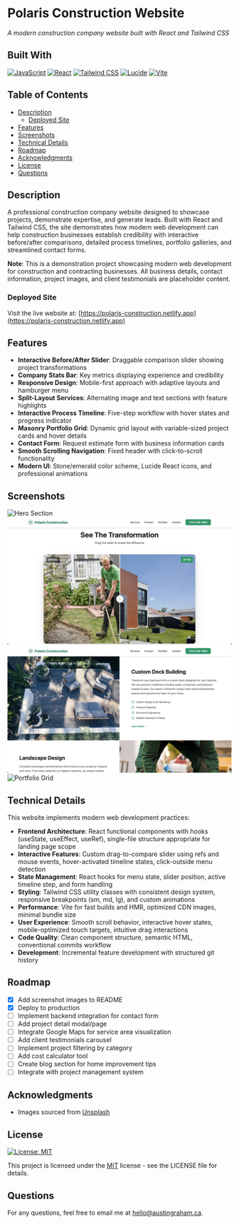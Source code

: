 # Polaris Construction Website
*A modern construction company website built with React and Tailwind CSS*

## Built With
[![JavaScript](https://img.shields.io/badge/JavaScript-F7DF1E.svg?style=for-the-badge&logo=JavaScript&logoColor=black)](https://developer.mozilla.org/en-US/docs/Web/JavaScript)
[![React](https://img.shields.io/badge/React-61DAFB.svg?style=for-the-badge&logo=React&logoColor=black)](https://react.dev/)
[![Tailwind CSS](https://img.shields.io/badge/Tailwind%20CSS-06B6D4.svg?style=for-the-badge&logo=TailwindCSS&logoColor=white)](https://tailwindcss.com/)
[![Lucide](https://img.shields.io/badge/Lucide-F56565.svg?style=for-the-badge&logo=Lucide&logoColor=white)](https://lucide.dev/)
[![Vite](https://img.shields.io/badge/Vite-646CFF.svg?style=for-the-badge&logo=Vite&logoColor=white)](https://vite.dev/)

## Table of Contents
- [Description](#description)
  - [Deployed Site](#deployed-site)
- [Features](#features)
- [Screenshots](#screenshots)
- [Technical Details](#technical-details)
- [Roadmap](#roadmap)
- [Acknowledgments](#acknowledgments)
- [License](#license)
- [Questions](#questions)

## Description
A professional construction company website designed to showcase projects, demonstrate expertise, and generate leads. Built with React and Tailwind CSS, the site demonstrates how modern web development can help construction businesses establish credibility with interactive before/after comparisons, detailed process timelines, portfolio galleries, and streamlined contact forms.

**Note**: This is a demonstration project showcasing modern web development for construction and contracting businesses. All business details, contact information, project images, and client testimonials are placeholder content.

### Deployed Site
Visit the live website at: [https://polaris-construction.netlify.app](https://polaris-construction.netlify.app)

## Features
- **Interactive Before/After Slider**: Draggable comparison slider showing project transformations
- **Company Stats Bar**: Key metrics displaying experience and credibility
- **Responsive Design**: Mobile-first approach with adaptive layouts and hamburger menu
- **Split-Layout Services**: Alternating image and text sections with feature highlights
- **Interactive Process Timeline**: Five-step workflow with hover states and progress indicator
- **Masonry Portfolio Grid**: Dynamic grid layout with variable-sized project cards and hover details
- **Contact Form**: Request estimate form with business information cards
- **Smooth Scrolling Navigation**: Fixed header with click-to-scroll functionality
- **Modern UI**: Stone/emerald color scheme, Lucide React icons, and professional animations

## Screenshots
![Hero Section](./public/screenshots/hero.png)
![Before/After Slider](./public/screenshots/slider.png)
![Process Timeline](./public/screenshots/services.png)
![Portfolio Grid](./public/screenshots/portfolio.png)

## Technical Details
This website implements modern web development practices:

- **Frontend Architecture**: React functional components with hooks (useState, useEffect, useRef), single-file structure appropriate for landing page scope
- **Interactive Features**: Custom drag-to-compare slider using refs and mouse events, hover-activated timeline states, click-outside menu detection
- **State Management**: React hooks for menu state, slider position, active timeline step, and form handling
- **Styling**: Tailwind CSS utility classes with consistent design system, responsive breakpoints (sm, md, lg), and custom animations
- **Performance**: Vite for fast builds and HMR, optimized CDN images, minimal bundle size
- **User Experience**: Smooth scroll behavior, interactive hover states, mobile-optimized touch targets, intuitive drag interactions
- **Code Quality**: Clean component structure, semantic HTML, conventional commits workflow
- **Development**: Incremental feature development with structured git history

## Roadmap
- [x] Add screenshot images to README
- [x] Deploy to production
- [ ] Implement backend integration for contact form
- [ ] Add project detail modal/page
- [ ] Integrate Google Maps for service area visualization
- [ ] Add client testimonials carousel
- [ ] Implement project filtering by category
- [ ] Add cost calculator tool
- [ ] Create blog section for home improvement tips
- [ ] Integrate with project management system

## Acknowledgments
- Images sourced from [Unsplash](https://unsplash.com/)

## License
[![License: MIT](https://img.shields.io/badge/License-MIT-blue.svg?style=for-the-badge&logo=mit)](https://opensource.org/licenses/MIT)

This project is licensed under the [MIT](https://opensource.org/licenses/MIT) license - see the LICENSE file for details.

## Questions
For any questions, feel free to email me at hello@austingraham.ca.